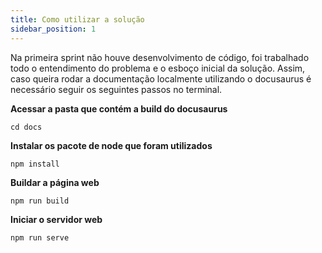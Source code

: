 ```yaml
---
title: Como utilizar a solução
sidebar_position: 1
---
```


Na primeira sprint não houve desenvolvimento de código, foi trabalhado todo o entendimento do problema e o esboço inicial da solução. Assim, caso queira rodar a documentação localmente utilizando o docusaurus é necessário seguir os seguintes passos no terminal. 

**Acessar a pasta que contém a build do docusaurus** 
```
cd docs
```
**Instalar os pacote de node que foram utilizados**

```
npm install
```

**Buildar a página web**

```
npm run build
```

**Iniciar o servidor web**

```
npm run serve
```
